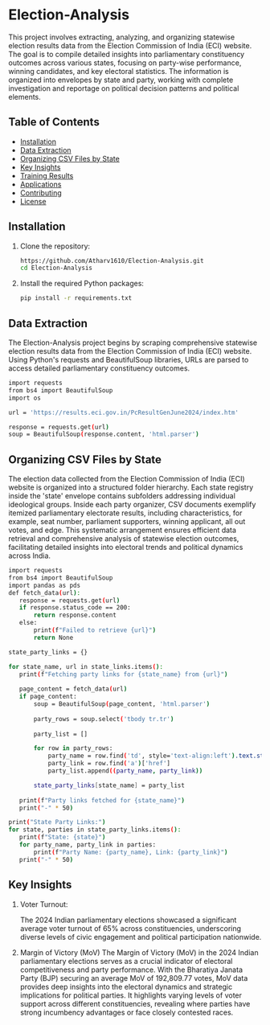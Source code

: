 # Election-Analysis


This project involves extracting, analyzing, and organizing statewise election results data from the Election Commission of India (ECI) website.
The goal is to compile detailed insights into parliamentary constituency outcomes across various states, focusing on party-wise performance, winning candidates, and key electoral statistics. The information is organized into envelopes by state and party, working with complete investigation and reportage on political decision patterns and political elements.


## Table of Contents

- [Installation](#installation)
- [Data Extraction](#data-extraction)
- [Organizing CSV Files by State](#organizing-csv-files-by-state)
- [Key Insights](#key-insights)
- [Training Results](#training-results)
- [Applications](#applications)
- [Contributing](#contributing)
- [License](#license)


## Installation

1. Clone the repository:

   ```bash
   https://github.com/Atharv1610/Election-Analysis.git
   cd Election-Analysis
	```
2. Install the required Python packages:

   ```bash
   pip install -r requirements.txt
   ```

## Data Extraction
The Election-Analysis project begins by scraping comprehensive statewise election results data from the Election Commission of India (ECI) website. Using Python's requests and BeautifulSoup libraries, URLs are parsed to access detailed parliamentary constituency outcomes.
 ```bash
import requests
from bs4 import BeautifulSoup
import os

url = 'https://results.eci.gov.in/PcResultGenJune2024/index.htm'

response = requests.get(url)
soup = BeautifulSoup(response.content, 'html.parser')
   ```


## Organizing CSV Files by State
The election data collected from the Election Commission of India (ECI) website is organized into a structured folder hierarchy. Each state registry inside the 'state' envelope contains subfolders addressing individual ideological groups. Inside each party organizer, CSV documents exemplify itemized parliamentary electorate results, including characteristics, for example, seat number, parliament supporters, winning applicant, all out votes, and edge. This systematic arrangement ensures efficient data retrieval and comprehensive analysis of statewise election outcomes, facilitating detailed insights into electoral trends and political dynamics across India.

 ```bash
import requests
from bs4 import BeautifulSoup
import pandas as pds
def fetch_data(url):
    response = requests.get(url)
    if response.status_code == 200:
        return response.content
    else:
        print(f"Failed to retrieve {url}")
        return None

state_party_links = {}

for state_name, url in state_links.items():
    print(f"Fetching party links for {state_name} from {url}")
    
    page_content = fetch_data(url)
    if page_content:
        soup = BeautifulSoup(page_content, 'html.parser')
        
        party_rows = soup.select('tbody tr.tr')
        
        party_list = []

        for row in party_rows:
            party_name = row.find('td', style='text-align:left').text.strip()
            party_link = row.find('a')['href']
            party_list.append((party_name, party_link))

        state_party_links[state_name] = party_list
    
    print(f"Party links fetched for {state_name}")
    print("-" * 50)

print("State Party Links:")
for state, parties in state_party_links.items():
    print(f"State: {state}")
    for party_name, party_link in parties:
        print(f"Party Name: {party_name}, Link: {party_link}")
    print("-" * 50)
```

## Key Insights
1. Voter Turnout:
	
 	The 2024 Indian parliamentary elections showcased a significant average voter turnout of 65% across constituencies, underscoring diverse levels of civic engagement and political participation nationwide.


2. Margin of Victory (MoV)
The Margin of Victory (MoV) in the 2024 Indian parliamentary elections serves as a crucial indicator of electoral competitiveness and party performance. With the Bharatiya Janata Party (BJP) securing an average
MoV of 192,809.77 votes, MoV data provides deep insights into the electoral dynamics and strategic implications for political parties. It highlights varying levels of voter support across different
constituencies, revealing where parties have strong incumbency advantages or face closely contested races.
